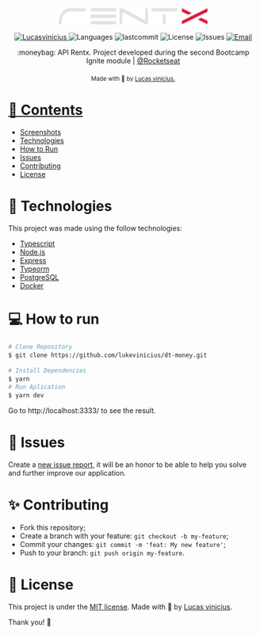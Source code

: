 ﻿<p align="center">
   <img src="./.github/logo.svg" alt="Move It" width="300"/>
</p>

<p align="center">
   <a href="https://linkedin.com/in/lukevinicius/">
      <img alt="Lucasvinicius" src="https://img.shields.io/badge/-lukevinicius-5965e0?style=flat&logo=Linkedin&logoColor=white" />
   </a>
  <img alt="Languages" src="https://img.shields.io/github/languages/count/lukevinicius/dt-money?color=%235963C5" />
  <img alt="lastcommit" src="https://img.shields.io/github/last-commit/lukevinicius/dt-money?color=%235761C3" />
  <img alt="License" src="https://img.shields.io/github/license/lukevinicius/dt-money?color=%235E69D7" />
  <img alt="Issues" src="https://img.shields.io/github/issues/lukevinicius/dt-money?color=%235965E0">
  <a href="mailto:lucasviniciusaalves@gmail.com">
   <img alt="Email" src="https://img.shields.io/badge/-lucasviniciusaalves%40gmail.com-%23525DCB" />
  </a>
</p>

<p align="center">
  :moneybag: API Rentx. Project developed during the second Bootcamp Ignite module | <a href="https://github.com/Rocketseat">@Rocketseat</a>
</p>

<div align="center">
  <sub> Made with 💖 by
    <a href="https://github.com/lukevinicius">Lucas vinicius.
  </sub>
</div>

# 📌 Contents

* [Screenshots](#camera-screenshot)
* [Technologies](#rocket-technologies)
* [How to Run](#computer-how-to-run)
* [Issues](#bug-issues)
* [Contributing](#sparkles-issues)
* [License](#page_facing_up-license)

# :rocket: Technologies
This project was made using the follow technologies:

* [Typescript](https://www.typescriptlang.org/)
* [Node.js](https://nodejs.org/en/)
* [Express](http://expressjs.com/)
* [Typeorm](https://typeorm.io/#/)
* [PostgreSQL](https://www.postgresql.org/)
* [Docker](https://www.docker.com/)

# :computer: How to run

```bash
# Clone Repository
$ git clone https://github.com/lukevinicius/dt-money.git
```

```bash
# Install Dependencies
$ yarn
# Run Aplication
$ yarn dev
```
Go to http://localhost:3333/ to see the result.

# :bug: Issues

Create a <a href="https://github.com/lukevinicius/rentx/issues">new issue report</a>, it will be an honor to be able to help you solve and further improve our application.

# :sparkles: Contributing

- Fork this repository;
- Create a branch with your feature: `git checkout -b my-feature`;
- Commit your changes: `git commit -m 'feat: My new feature'`;
- Push to your branch: `git push origin my-feature`.

# :page_facing_up: License

This project is under the [MIT license](./LICENSE).
Made with 💖 by [Lucas vinicius](https://linkedin.com/in/lukevinicius/).

Thank you! 🌠

